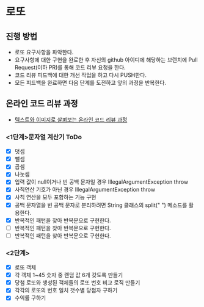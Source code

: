 # 로또
## 진행 방법
* 로또 요구사항을 파악한다.
* 요구사항에 대한 구현을 완료한 후 자신의 github 아이디에 해당하는 브랜치에 Pull Request(이하 PR)를 통해 코드 리뷰 요청을 한다.
* 코드 리뷰 피드백에 대한 개선 작업을 하고 다시 PUSH한다.
* 모든 피드백을 완료하면 다음 단계를 도전하고 앞의 과정을 반복한다.

## 온라인 코드 리뷰 과정
* [텍스트와 이미지로 살펴보는 온라인 코드 리뷰 과정](https://github.com/next-step/nextstep-docs/tree/master/codereview)

### <1단계>문자열 계산기 ToDo
- [x] 덧셈
- [x] 뺄셈
- [x] 곱셈
- [x] 나눗셈
- [x] 입력 값이 null이거나 빈 공백 문자일 경우 IllegalArgumentException throw
- [x] 사칙연산 기호가 아닌 경우 IllegalArgumentException throw
- [x] 사칙 연산을 모두 포함하는 기능 구현
- [x] 공백 문자열을 빈 공백 문자로 분리하려면 String 클래스의 split(" ") 메소드를 활용한다.
- [x] 반복적인 패턴을 찾아 반복문으로 구현한다.
- [ ] 반복적인 패턴을 찾아 반복문으로 구현한다.
- [ ] 반복적인 패턴을 찾아 반복문으로 구현한다.

### <2단계>
- [x] 로또 객체
- [x] 각 객체 1~45 숫자 중 랜덤 값 6개 갖도록 만들기
- [x] 당첨 로또와 생성된 객체들의 로또 번호 비교 로직 만들기
- [x] 각각의 로또의 번호 일치 갯수별 당첨자 구하기
- [x] 수익률 구하기